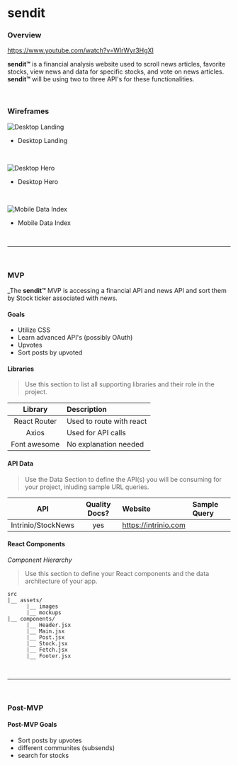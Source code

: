 # **sendit**

### Overview
https://www.youtube.com/watch?v=WIrWyr3HgXI

**sendit™** is a financial analysis website used to scroll news articles, favorite stocks, view news and data for specific stocks, and vote on news articles.  **sendit™** will be using two to three API's for these functionalities.

<br>

### Wireframes

![Desktop Landing](https://i.imgur.com/eqoIUwS.png)

- Desktop Landing

<br>

![Desktop Hero](https://i.imgur.com/gSzNOJt.png)

- Desktop Hero

<br>

![Mobile Data Index](https://i.imgur.com/XpZs5T6.png)

- Mobile Data Index

<br>

***

<br>

### MVP

_The **sendit™** MVP is accessing a financial API and news API and sort them by Stock ticker associated with news.

#### Goals

- Utilize CSS
- Learn advanced API's (possibly OAuth)
- Upvotes
- Sort posts by upvoted

#### Libraries

> Use this section to list all supporting libraries and their role in the project.

|     Library      | Description                                |
| :--------------: | :----------------------------------------- |
|   React Router   | Used to route with react|
| Axios | Used for API calls |
|   Font awesome   | No explanation needed |

#### API Data

> Use the Data Section to define the API(s) you will be consuming for your project, inluding sample URL queries.

|    API     | Quality Docs? | Website       | Sample Query                            |
| :--------: | :-----------: | :------------ | :-------------------------------------- |
| Intrinio/StockNews |      yes      | https://intrinio.com |  |

#### React Components

_Component Hierarchy_

> Use this section to define your React components and the data architecture of your app.

```
src
|__ assets/
      |__ images
      |__ mockups
|__ components/
      |__ Header.jsx
      |__ Main.jsx
      |__ Post.jsx
      |__ Stock.jsx
      |__ Fetch.jsx
      |__ Footer.jsx
```

<br>

***

<br>

### Post-MVP

#### Post-MVP Goals

- Sort posts by upvotes
- different communites (subsends)
- search for stocks